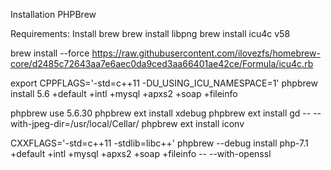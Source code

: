 Installation PHPBrew

Requirements:
Install brew
brew install libpng
brew install icu4c v58

brew install --force https://raw.githubusercontent.com/ilovezfs/homebrew-core/d2485c72643aa7e6aec0da9ced3aa66401ae42ce/Formula/icu4c.rb

export CPPFLAGS='-std=c++11 -DU_USING_ICU_NAMESPACE=1'
phpbrew install 5.6 +default +intl +mysql +apxs2 +soap +fileinfo

phpbrew use 5.6.30
phpbrew ext install xdebug
phpbrew ext install gd -- --with-jpeg-dir=/usr/local/Cellar/
phpbrew ext install iconv

CXXFLAGS='-std=c++11 -stdlib=libc++' phpbrew --debug install php-7.1 +default +intl +mysql +apxs2 +soap +fileinfo -- --with-openssl

